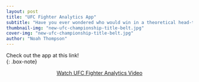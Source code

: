 ```yaml
---
layout: post
title: "UFC Fighter Analytics App"
subtitle: "Have you ever wondered who would win in a theoretical head-to-head matchup? Look no further than the UFC Fighter Analytics App!"
thumbnail-img: "new-ufc-championship-title-belt.jpg"
cover-img: "new-ufc-championship-title-belt.jpg"
author: "Noah Thompson"
---
```

Check out the app at this link!  
{: .box-note}

<div style="text-align: center;">
<a  href="https://drive.google.com/file/d/1ALZLCxiy_OIQ3X5xCo4sBK0P_ws9P-0M/preview" class="glightbox" data-type="video">
    Watch UFC Fighter Analytics Video
</a>

<script>
  const lightbox = GLightbox({
    selector: '.glightbox'
  });
</script>
